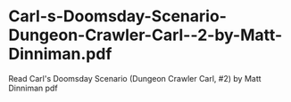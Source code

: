 # Carl-s-Doomsday-Scenario-Dungeon-Crawler-Carl--2-by-Matt-Dinniman.pdf
Read Carl's Doomsday Scenario (Dungeon Crawler Carl, #2) by Matt Dinniman pdf
